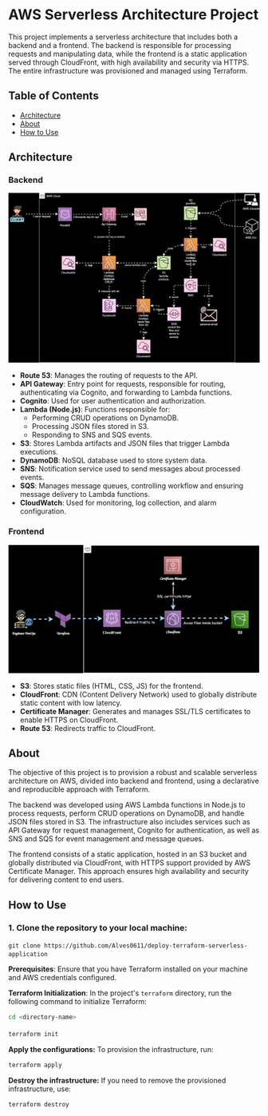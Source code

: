 # AWS Serverless Architecture Project

This project implements a serverless architecture that includes both a backend and a frontend. The backend is responsible for processing requests and manipulating data, while the frontend is a static application served through CloudFront, with high availability and security via HTTPS. The entire infrastructure was provisioned and managed using Terraform.

## Table of Contents
- [Architecture](#architecture)
- [About](#about)
- [How to Use](#how-to-use)

## Architecture

### Backend
![alt text](<images/architecture.drawio.svg>)

- **Route 53**: Manages the routing of requests to the API.
- **API Gateway**: Entry point for requests, responsible for routing, authenticating via Cognito, and forwarding to Lambda functions.
- **Cognito**: Used for user authentication and authorization.
- **Lambda (Node.js)**: Functions responsible for:
  - Performing CRUD operations on DynamoDB.
  - Processing JSON files stored in S3.
  - Responding to SNS and SQS events.
- **S3**: Stores Lambda artifacts and JSON files that trigger Lambda executions.
- **DynamoDB**: NoSQL database used to store system data.
- **SNS**: Notification service used to send messages about processed events.
- **SQS**: Manages message queues, controlling workflow and ensuring message delivery to Lambda functions.
- **CloudWatch**: Used for monitoring, log collection, and alarm configuration.

### Frontend

![alt text](./images/static.drawio.svg)
- **S3**: Stores static files (HTML, CSS, JS) for the frontend.
- **CloudFront**: CDN (Content Delivery Network) used to globally distribute static content with low latency.
- **Certificate Manager**: Generates and manages SSL/TLS certificates to enable HTTPS on CloudFront.
- **Route 53**: Redirects traffic to CloudFront.

## About

The objective of this project is to provision a robust and scalable serverless architecture on AWS, divided into backend and frontend, using a declarative and reproducible approach with Terraform.

The backend was developed using AWS Lambda functions in Node.js to process requests, perform CRUD operations on DynamoDB, and handle JSON files stored in S3. The infrastructure also includes services such as API Gateway for request management, Cognito for authentication, as well as SNS and SQS for event management and message queues.

The frontend consists of a static application, hosted in an S3 bucket and globally distributed via CloudFront, with HTTPS support provided by AWS Certificate Manager. This approach ensures high availability and security for delivering content to end users.

## How to Use

### 1. Clone the repository to your local machine:

```git clone https://github.com/Alves0611/deploy-terraform-serverless-application```


**Prerequisites**: Ensure that you have Terraform installed on your machine and AWS credentials configured.

**Terraform Initialization**: In the project's `terraform` directory, run the following command to initialize Terraform:

```bash
cd <directory-name>

terraform init
```

**Apply the configurations:** To provision the infrastructure, run:

```bash
terraform apply
```

**Destroy the infrastructure:** If you need to remove the provisioned infrastructure, use:

```bash
terraform destroy
```

